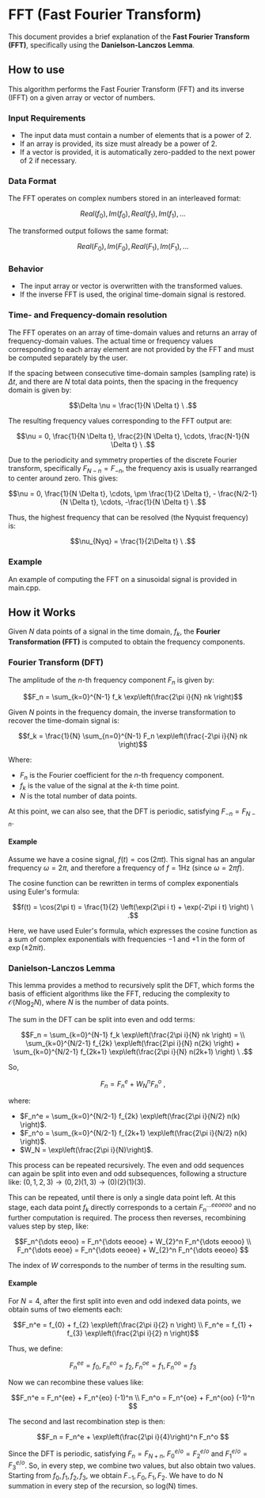 # FFT (Fast Fourier Transform)

This document provides a brief explanation of the **Fast Fourier Transform (FFT)**, specifically using the **Danielson-Lanczos Lemma**.

## How to use

This algorithm performs the Fast Fourier Transform (FFT) and its inverse (IFFT) on a given array or vector of numbers.

### Input Requirements

- The input data must contain a number of elements that is a power of 2.
- If an array is provided, its size must already be a power of 2.
- If a vector is provided, it is automatically zero-padded to the next power of 2 if necessary.

### Data Format

The FFT operates on complex numbers stored in an interleaved format:

```math
Real(f_0), Im(f_0), Real(f_1), Im(f_1), ...
```

The transformed output follows the same format:

```math
Real(F_0), Im(F_0), Real(F_1), Im(F_1), ...
```

### Behavior

- The input array or vector is overwritten with the transformed values.
- If the inverse FFT is used, the original time-domain signal is restored.

### Time- and Frequency-domain resolution

The FFT operates on an array of time-domain values and returns an array of frequency-domain values. The actual time or frequency values corresponding to each array element are not provided by the FFT and must be computed separately by the user.

If the spacing between consecutive time-domain samples (sampling rate) is $\Delta t$, and there are $N$ total data points, then the spacing in the frequency domain is given by: 

```math
\Delta \nu = \frac{1}{N \Delta t} \ .
```

The resulting frequency values corresponding to the FFT output are:

```math
\nu = 0, \frac{1}{N \Delta t}, \frac{2}{N \Delta t}, \cdots, \frac{N-1}{N \Delta t} \ .
```

Due to the periodicity and symmetry properties of the discrete Fourier transform, specifically $F_{N-n} = F_{-n}$, the frequency axis is usually rearranged to center around zero. This gives:

```math
\nu = 0, \frac{1}{N \Delta t}, \cdots, \pm \frac{1}{2 \Delta t}, - \frac{N/2-1}{N \Delta t}, \cdots, -\frac{1}{N \Delta t} \ .
```

Thus, the highest frequency that can be resolved (the Nyquist frequency) is:

```math
\nu_{Nyq} = \frac{1}{2\Delta t} \ .
```

### Example 

An example of computing the FFT on a sinusoidal signal is provided in main.cpp.

## How it Works

Given $N$ data points of a signal in the time domain, $f_k$, the **Fourier Transformation (FFT)** is computed to obtain the frequency components.

### Fourier Transform (DFT)

The amplitude of the $n$-th frequency component $F_n$ is given by:

```math
F_n = \sum_{k=0}^{N-1} f_k \exp\left(\frac{2\pi i}{N} nk \right)
```

Given $N$ points in the frequency domain, the inverse transformation to recover the time-domain signal is:

```math
f_k = \frac{1}{N} \sum_{n=0}^{N-1} F_n \exp\left(\frac{-2\pi i}{N} nk \right)
```

Where:

- $F_n$ is the Fourier coefficient for the $n$-th frequency component.
- $f_k$ is the value of the signal at the $k$-th time point.
- $N$ is the total number of data points.

At this point, we can also see, that the DFT is periodic, satisfying $F_{-n} = F_{N-n}$.

#### Example

Assume we have a cosine signal, $f(t) = \cos(2\pi t)$. This signal has an angular frequency $\omega = 2\pi$, and therefore a frequency of $f = 1 \text{Hz}$ (since $\omega = 2 \pi f$).

The cosine function can be rewritten in terms of complex exponentials using Euler's formula:

```math
f(t) = \cos(2\pi t) = \frac{1}{2} \left(\exp(2\pi i t) + \exp(-2\pi i t) \right) \ .
```
Here, we have used Euler's formula, which expresses the cosine function as a sum of complex exponentials with frequencies
$-1$ and $+1$ in the form of $\exp(\pm2\pi i t)$.

### Danielson-Lanczos Lemma

This lemma provides a method to recursively split the DFT, which forms the basis of efficient algorithms like the FFT, reducing the complexity to $\mathcal{O}(N\log_{2}N)$, where $N$ is the number of data points.

The sum in the DFT can be split into even and odd terms:

```math
F_n = \sum_{k=0}^{N-1} f_k \exp\left(\frac{2\pi i}{N} nk \right) = \\ 
\sum_{k=0}^{N/2-1} f_{2k} \exp\left(\frac{2\pi i}{N} n(2k) \right) + \sum_{k=0}^{N/2-1} f_{2k+1} \exp\left(\frac{2\pi i}{N} n(2k+1) \right) \ .
```
So, 

```math
F_n = F_n^e + W_N^n F_n^o \ ,
```

where:

- $F_n^e = \sum_{k=0}^{N/2-1} f_{2k} \exp\left(\frac{2\pi i}{N/2} n(k) \right)$.
- $F_n^o = \sum_{k=0}^{N/2-1} f_{2k+1} \exp\left(\frac{2\pi i}{N/2} n(k) \right)$.
- $W_N = \exp\left(\frac{2\pi i}{N}\right)$.

This process can be repeated recursively. The even and odd sequences can again be split into even and odd subsequences, following a structure like: $(0, 1, 2, 3) \rightarrow (0, 2) (1, 3) \rightarrow (0) (2) (1) (3)$.

This can be repeated, until there is only a single data point left. At this stage, each data point $f_k$ directly corresponds to a certain $F_n^{\dots eeoeoo}$ and no further computation is required. The process then reverses, recombining values step by step, like:

```math
F_n^{\dots eeoo} = F_n^{\dots eeooe} +  W_{2}^n F_n^{\dots eeooo} \\
F_n^{\dots eeoe} = F_n^{\dots eeoee} +  W_{2}^n F_n^{\dots eeoeo} 
```

The index of $W$ corresponds to the number of terms in the resulting sum.

#### Example
For $N=4$, after the first split into even and odd indexed data points, we obtain sums of two elements each:
```math
F_n^e = f_{0} + f_{2} \exp\left(\frac{2\pi i}{2} n \right) \\
F_n^e = f_{1} + f_{3} \exp\left(\frac{2\pi i}{2} n \right)
```

Thus, we define: 
```math
F_n^{ee} = f_{0}, F_n^{eo} = f_{2}, F_n^{oe} = f_{1}, F_n^{oo} = f_{3}
```

Now we can recombine these values like:
```math
F_n^e = F_n^{ee} + F_n^{eo} (-1)^n \\
F_n^o = F_n^{oe} + F_n^{oo} (-1)^n 
```

The second and last recombination step is then: 
```math
F_n = F_n^e + \exp\left(\frac{2\pi i}{4}\right)^n F_n^o 
```

Since the DFT is periodic, satisfying $F_n = F_{N+n}$, $F_0^{e/o} = F_2^{e/o}$ and $F_1^{e/o} = F_3^{e/o}$. 
So, in every step, we combine two values, but also obtain two values. Starting from $f_{0}, f_{1}, f_{2}, f_{3}$, we obtain $F_{-1}, F_{0}, F_{1}, F_{2}$. We have to do N summation in every step of the recursion, so log(N) times.